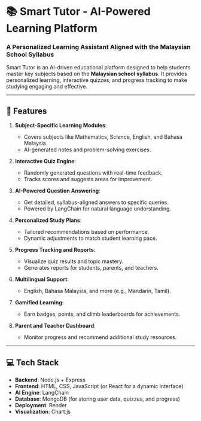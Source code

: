 # 📚 Smart Tutor - AI-Powered Learning Platform

### **A Personalized Learning Assistant Aligned with the Malaysian School Syllabus**

Smart Tutor is an AI-driven educational platform designed to help students master key subjects based on the **Malaysian school syllabus**. It provides personalized learning, interactive quizzes, and progress tracking to make studying engaging and effective.

---

## **🚀 Features**

1. **Subject-Specific Learning Modules**:
   - Covers subjects like Mathematics, Science, English, and Bahasa Malaysia.
   - AI-generated notes and problem-solving exercises.

2. **Interactive Quiz Engine**:
   - Randomly generated questions with real-time feedback.
   - Tracks scores and suggests areas for improvement.

3. **AI-Powered Question Answering**:
   - Get detailed, syllabus-aligned answers to specific queries.
   - Powered by LangChain for natural language understanding.

4. **Personalized Study Plans**:
   - Tailored recommendations based on performance.
   - Dynamic adjustments to match student learning pace.

5. **Progress Tracking and Reports**:
   - Visualize quiz results and topic mastery.
   - Generates reports for students, parents, and teachers.

6. **Multilingual Support**:
   - English, Bahasa Malaysia, and more (e.g., Mandarin, Tamil).

7. **Gamified Learning**:
   - Earn badges, points, and climb leaderboards for achievements.

8. **Parent and Teacher Dashboard**:
   - Monitor progress and recommend additional study resources.

---

## **💻 Tech Stack**

- **Backend**: Node.js + Express
- **Frontend**: HTML, CSS, JavaScript (or React for a dynamic interface)
- **AI Engine**: LangChain
- **Database**: MongoDB (for storing user data, quizzes, and progress)
- **Deployment**: Render
- **Visualization**: Chart.js


